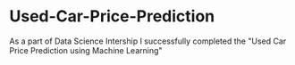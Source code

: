 # Used-Car-Price-Prediction
As a part of Data Science Intership I successfully completed the "Used Car Price Prediction using Machine Learning"
